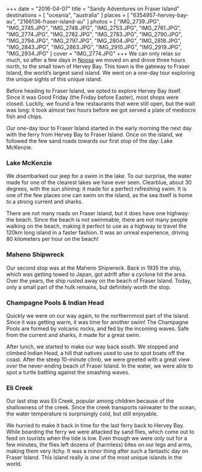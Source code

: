 +++
date    = "2016-04-07"
title   = "Sandy Adventures on Fraser Island"
destinations = [ "oceania", "australia" ]
places  = [ "6354957-hervey-bay-au", "2166136-fraser-island-au" ]
photos  = [
  "IMG_2739.JPG", "IMG_2745.JPG", "IMG_2748.JPG", "IMG_2753.JPG", "IMG_2761.JPG",
  "IMG_2774.JPG", "IMG_2782.JPG", "IMG_2783.JPG", "IMG_2790.JPG", "IMG_2794.JPG",
  "IMG_2797.JPG", "IMG_2804.JPG", "IMG_2818.JPG", "IMG_2843.JPG", "IMG_2863.JPG",
  "IMG_2910.JPG", "IMG_2919.JPG", "IMG_2934.JPG"
]
cover = "IMG_2774.JPG"
+++
We can only relax so much, so after a few days in [Noosa](/a-retreat-to-noosa/) we moved on and drove three hours north, to the small town of Hervey Bay. This town is the gateway to Fraser Island, the world’s largest sand island. We went on a one-day tour exploring the unique sights of this unique island.
<!--more-->
Before heading to Fraser Island, we opted to explore Hervey Bay itself. Since it was Good Friday (the Friday before Easter), most shops were closed. Luckily, we found a few restaurants that were still open, but the wait was long: it took almost two hours before we got served a plate of mediocre fish and chips.

Our one-day tour to Fraser Island started in the early morning the next day with the ferry from Hervey Bay to Fraser Island. Once on the island, we followed the few sand roads towards our first stop of the day: Lake McKenzie.

### Lake McKenzie
We disembarked our jeep for a swim in the lake. To our surprise, the water made for one of the clearest lakes we have ever seen. Clearblue, about 30 degrees, with the sun shining: it made for a perfect refreshing swim. It is one of the few places one can swim on the island, as the sea itself is home to a strong current and sharks.

There are not many roads on Fraser Island, but it does have one highway: the beach. Since the beach is not swimmable, there are not many people walking on the beach, making it perfect to use as a highway to travel the 120km long island in a faster fashion. It was an unreal experience, driving 80 kilometers per hour on the beach!

### Maheno Shipwreck
Our second stop was at the Maheno Shipwreck. Back in 1935 the ship, which was getting towed to Japan, got adrift after a cyclone hit the area. Over the years, the ship rusted away on the beach of Fraser Island. Today, only a small part of the hulk remains, but definitely worth the stop.

### Champagne Pools & Indian Head
Quickly we were on our way again, to the northernmost part of the Island. Since it was getting warm, it was time for another swim! The Champagne Pools are formed by volcanic rocks, and fed by the incoming waves. Safe from the current and sharks, it made for a great swim.

After lunch, we started to make our way back south. We stopped and climbed Indian Head, a hill that natives used to use to spot boats off the coast. After the steep 10-minute climb, we were greeted with a great view over the never-ending beach of Fraser Island. In the water, we were able to spot a turtle battling against the smashing waves.

### Eli Creek
Our last stop was Eli Creek, popular among children because of the shallowness of the creek. Since the creek transports rainwater to the ocean, the water temperature is surprisingly cold, but still enjoyable.

We hurried to make it back in time for the last ferry back to Hervey Bay. While boarding the ferry we were attacked by sand flies, which come out to feed on tourists when the tide is low. Even though we were only out for a few minutes, the flies left dozens of (harmless) bites on our legs and arms, making them very itchy. It was a minor thing after such a fantastic day on Fraser Island. This island really is one of the most unique islands in the world.